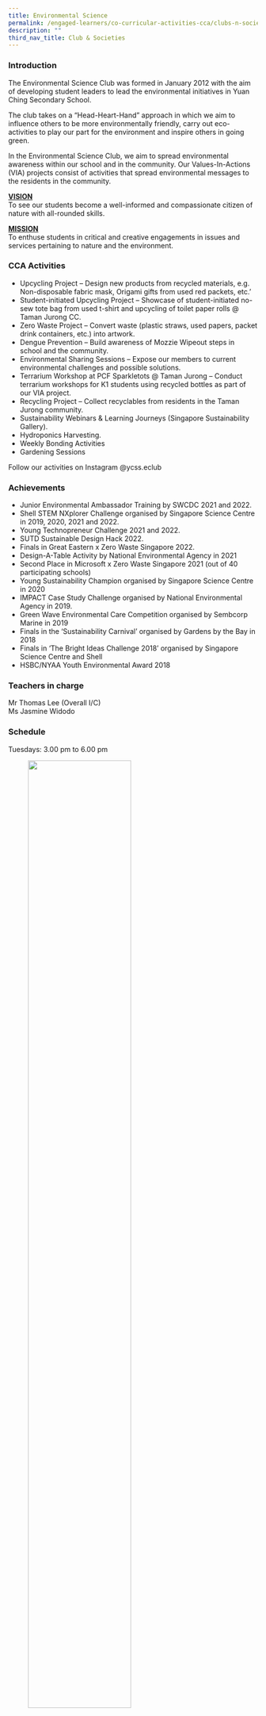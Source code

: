 ```yaml
---
title: Environmental Science
permalink: /engaged-learners/co-curricular-activities-cca/clubs-n-societies/environmental-science/
description: ""
third_nav_title: Club & Societies
---
```


### Introduction

The Environmental Science Club was formed in January 2012 with the aim of developing student leaders to lead the environmental initiatives in Yuan Ching Secondary School.  

The club takes on a “Head-Heart-Hand” approach in which we aim to influence others to be more environmentally friendly, carry out eco-activities to play our part for the environment and inspire others in going green.

In the Environmental Science Club, we aim to spread environmental awareness within our school and in the community. Our Values-In-Actions (VIA) projects consist of activities that spread environmental messages to the residents in the community.

<u><Strong> VISION </strong></u><br>
To see our students become a well-informed and compassionate citizen of nature with all-rounded skills.  

<u><strong> MISSION </strong></u><br>
To enthuse students in critical and creative engagements in issues and services pertaining to nature and the environment.

### CCA Activities

*   Upcycling Project – Design new products from recycled materials, e.g. Non-disposable fabric mask, Origami gifts from used red packets, etc.’
*   Student-initiated Upcycling Project – Showcase of student-initiated no-sew tote bag from used t-shirt and upcycling of toilet paper rolls @ Taman Jurong CC.
*   Zero Waste Project – Convert waste (plastic straws, used papers, packet drink containers, etc.) into artwork.
*   Dengue Prevention – Build awareness of Mozzie Wipeout steps in school and the community.
*   Environmental Sharing Sessions – Expose our members to current environmental challenges and possible solutions.
*   Terrarium Workshop at PCF Sparkletots @ Taman Jurong – Conduct terrarium workshops for K1 students using recycled bottles as part of our VIA project.
*   Recycling Project – Collect recyclables from residents in the Taman Jurong community.
*   Sustainability Webinars & Learning Journeys (Singapore Sustainability Gallery).
*   Hydroponics Harvesting.
*   Weekly Bonding Activities
*   Gardening Sessions

Follow our activities on Instagram @ycss.eclub

### Achievements

*   Junior Environmental Ambassador Training by SWCDC 2021 and 2022.
*   Shell STEM NXplorer Challenge organised by Singapore Science Centre in 2019, 2020, 2021 and 2022. 
*   Young Technopreneur Challenge 2021 and 2022.
*   SUTD Sustainable Design Hack 2022.
*   Finals in Great Eastern x Zero Waste Singapore 2022.
*   Design-A-Table Activity by National Environmental Agency in 2021
*   Second Place in Microsoft x Zero Waste Singapore 2021 (out of 40 participating schools)
*   Young Sustainability Champion organised by Singapore Science Centre in 2020
*   IMPACT Case Study Challenge organised by National Environmental Agency in 2019.
*   Green Wave Environmental Care Competition organised by Sembcorp Marine in 2019
*   Finals in the ‘Sustainability Carnival’ organised by Gardens by the Bay in 2018
*   Finals in ‘The Bright Ideas Challenge 2018’ organised by Singapore Science Centre and Shell
*   HSBC/NYAA Youth Environmental Award 2018

### Teachers in charge

Mr Thomas Lee (Overall I/C) <br>
Ms Jasmine Widodo

### Schedule

Tuesdays: 3.00 pm to 6.00 pm

<figure>
<img src="/images/Esclub.jpg" 
    style="width:70%">
<figcaption> [ESClub] Dengue Prevention Outreach to Taman Jurong residents </figcaption>
</figure>

<figure>
<img src="/images/Environmental%20Science-1.jpg" 
    style="width:70%">
<figcaption> [ESClub] Presenting environmental issues to fellow club members during our weekly Environmental Sharing Sessions. </figcaption>
</figure>

<figure>
<img src="/images/Environmental%20Science-2.jpg" 
    style="width:70%">
<figcaption> [ESClub] Upcycling used red-packets into origami as part of Chinese New Year Celebration. </figcaption>
</figure>

<figure>
<img src="/images/Guiding%20fellow%20environmental%20advocates%20in%20growing%20microgreens%20to%20promote%20food%20sustainability.png">
<figcaption> [ESClub] Guiding fellow environmental advocates in growing microgreens to promote food sustainability </figcaption>
</figure>

<figure>
<img src="/images/Environmental%20Science-3.jpg">

<figcaption>[ESClub] Working hand in hand to care for the plants in our school gardens. </figcaption>
</figure>

<figure>
<img src="/images/hydroponics%20system.png" 
    style="width:70%">
<figcaption> [ESClub] Working hand in hand to care for the plants in our hydroponics system </figcaption>
</figure>

<figure>
<img src="/images/Environmental%20Science-4.jpg">
<figcaption> [ESClub] Discussing the NEXUS problem during one of the workshop sessions in the Shell NXPlorers competition. </figcaption>
</figure>

<figure>
<img src="/images/Environmental%20Science-5.jpg">
<figcaption> [ESClub] Converting waste materials, including plastic straws, used papers, and packet drink containers into Zero Waste artwork. </figcaption>
</figure>

<figure>
<img src="/images/Environmental%20Science.jpg">
<figcaption> [ESClub] Strengthening the relationship among club members during our weekly bonding sessions.</figcaption>
</figure>